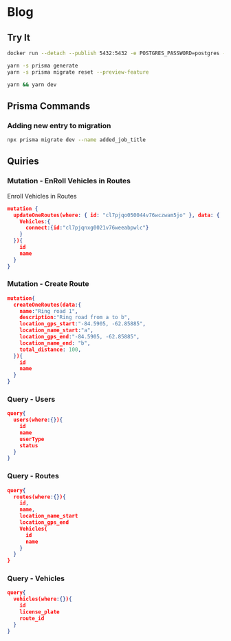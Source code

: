 # Blog

## Try It

```bash
docker run --detach --publish 5432:5432 -e POSTGRES_PASSWORD=postgres --name 'nexus-schema-plugin-prisma-blog' postgres:10.12
```

```bash
yarn -s prisma generate
yarn -s prisma migrate reset --preview-feature
```

```bash
yarn && yarn dev
```

## Prisma Commands

### Adding new entry to migration

```bash
npx prisma migrate dev --name added_job_title

```

## Quiries

### Mutation - EnRoll Vehicles in Routes

Enroll Vehicles in Routes

```json
mutation {
  updateOneRoutes(where: { id: "cl7pjqo050044v76wczwam5jo" }, data: {
    Vehicles:{
      connect:{id:"cl7pjqnxg0021v76weeabpwlc"}
    }
  }){
    id
    name
  }
}

```

### Mutation - Create Route

```json
mutation{
  createOneRoutes(data:{
    name:"Ring road 1",
    description:"Ring road from a to b",
    location_gps_start:"-84.5905, -62.85885",
    location_name_start:"a",
    location_gps_end:"-84.5905, -62.85885",
    location_name_end: "b",
    total_distance: 100,
  }){
    id
    name
  }
}

```

### Query - Users

```json
query{
  users(where:{}){
    id
    name
    userType
    status
  }
}

```

### Query - Routes

```json
query{
  routes(where:{}){
    id,
    name,
    location_name_start
    location_gps_end
    Vehicles{
      id
      name
    }
  }
}

```

### Query - Vehicles

```json
query{
  vehicles(where:{}){
    id
    license_plate
    route_id
  }
}

```
